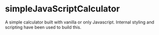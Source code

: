 # simpleJavaScriptCalculator
A simple calculator built with vanilla or only Javascript.
Internal styling and scripting have been used to build this.
